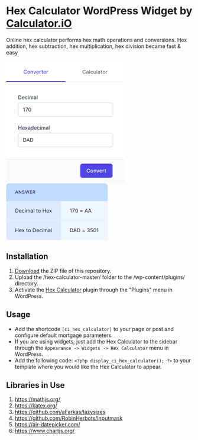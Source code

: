 # Hex Calculator WordPress Widget by [Calculator.iO](https://www.calculator.io/ "Calculator.iO Homepage")

Online hex calculator performs hex math operations and conversions. Hex addition, hex subtraction, hex multiplication, hex division became fast & easy

![Hex Calculator Input Form](/assets/images/screenshot-1.png "Hex Calculator Input Form")
![Hex Calculator Calculation Results](/assets/images/screenshot-2.png "Hex Calculator Calculation Results")

## Installation

1. [Download](https://github.com/pub-calculator-io/age-calculator/archive/refs/heads/master.zip) the ZIP file of this repository.
2. Upload the /hex-calculator-master/ folder to the /wp-content/plugins/ directory.
3. Activate the [Hex Calculator](https://www.calculator.io/hex-calculator/ "Hex Calculator Homepage") plugin through the "Plugins" menu in WordPress.

## Usage
* Add the shortcode `[ci_hex_calculator]` to your page or post and configure default mortgage parameters.
* If you are using widgets, just add the Hex Calculator to the sidebar through the `Appearance -> Widgets -> Hex Calculator` menu in WordPress.
* Add the following code: `<?php display_ci_hex_calculator(); ?>` to your template where you would like the Hex Calculator to appear.

## Libraries in Use
1. https://mathjs.org/
2. https://katex.org/
3. https://github.com/aFarkas/lazysizes
4. https://github.com/RobinHerbots/Inputmask
5. https://air-datepicker.com/
6. https://www.chartjs.org/
